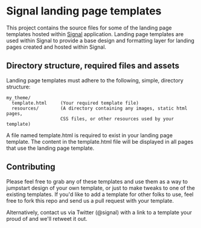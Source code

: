 # Signal landing page templates

This project contains the source files for some of the landing page templates hosted within [Signal](http://www.signalhq.com/) application. Landing page templates are used within Signal to provide a base design and formatting layer for landing pages created and hosted within Signal.

Directory structure, required files and assets
------------

Landing page templates must adhere to the following, simple, directory structure:

    my_theme/
      template.html     (Your required template file)
      resources/        (A directory containing any images, static html pages,
                        CSS files, or other resources used by your template)

A file named template.html is required to exist in your landing page template. The content in the template.html file will be displayed in all pages that use the landing page template.

Contributing
------------

Please feel free to grab any of these templates and use them as a way to jumpstart design of your own template, or just to make tweaks to one of the existing templates. If you'd like to add a template for other folks to use, feel free to fork this repo and send us a pull request with your template.

Alternatively, contact us via Twitter (@signal) with a link to a template your proud of and we'll retweet it out.
